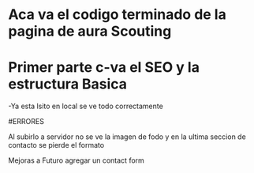 # Aca va el codigo terminado de la pagina de aura Scouting
# Primer parte c-va el SEO y la estructura Basica

-Ya esta lsito en local se ve todo correctamente

#ERRORES 

Al subirlo a servidor no se ve la imagen de fodo y en la ultima seccion de contacto se pierde el formato

Mejoras a Futuro agregar un contact form